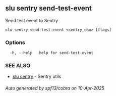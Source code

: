## slu sentry send-test-event

Send test event to Sentry

```
slu sentry send-test-event <sentry_dsn> [flags]
```

### Options

```
  -h, --help   help for send-test-event
```

### SEE ALSO

* [slu sentry](slu_sentry.md)	 - Sentry utils

###### Auto generated by spf13/cobra on 10-Apr-2025
